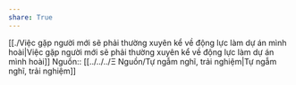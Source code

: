 ```yaml
---
share: True
---
```

[[./Việc gặp người mới sẽ phải thường xuyên kể về động lực làm dự án mình hoài|Việc gặp người mới sẽ phải thường xuyên kể về động lực làm dự án mình hoài]] 
Nguồn:: [[../../../Ξ Nguồn/Tự ngẫm nghĩ, trải nghiệm|Tự ngẫm nghĩ, trải nghiệm]]